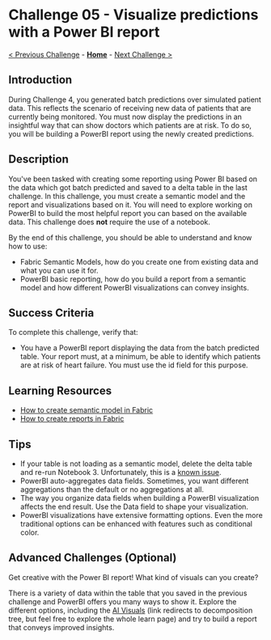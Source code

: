 # Challenge 05 - Visualize predictions with a Power BI report

[< Previous Challenge](./Challenge-04.md) - **[Home](../README.md)** - [Next Challenge >](./Challenge-06.md)

## Introduction

During Challenge 4, you generated batch predictions over simulated patient data. This reflects the scenario of receiving new data of patients that are currently being monitored. You must now display the predictions in an insightful way that can show doctors which patients are at risk. To do so, you will be building a PowerBI report using the newly created predictions.

## Description

You've been tasked with creating some reporting using Power BI based on the data which got batch predicted and saved to a delta table in the last challenge. In this challenge, you must create a semantic model and the report and visualizations based on it. You will need to explore working on PowerBI to build the most helpful report you can based on the available data. This challenge does **not** require the use of a notebook. 

By the end of this challenge, you should be able to understand and know how to use:
- Fabric Semantic Models, how do you create one from existing data and what you can use it for.
- PowerBI basic reporting, how do you build a report from a semantic model and how different PowerBI visualizations can convey insights.

## Success Criteria

To complete this challenge, verify that:

- You have a PowerBI report displaying the data from the batch predicted table. Your report must, at a minimum, be able to identify which patients are at risk of heart failure. You must use the id field for this purpose.

## Learning Resources

- [How to create  semantic model in Fabric](https://microsoftlearning.github.io/mslearn-fabric/Instructions/Labs/14-create-a-star-schema-model.html)
- [How to create reports in Fabric](https://learn.microsoft.com/en-us/fabric/data-engineering/tutorial-lakehouse-build-report)

## Tips

- If your table is not loading as a semantic model, delete the delta table and re-run Notebook 3. Unfortunately, this is a [known issue](https://learn.microsoft.com/en-us/fabric/get-started/known-issues/known-issue-643-tables-not-available-semantic-model).
- PowerBI auto-aggregates data fields. Sometimes, you want different aggregations than the default or no aggregations at all.
- The way you organize data fields when building a PowerBI visualization affects the end result. Use the Data field to shape your visualization.
- PowerBI visualizations have extensive formatting options. Even the more traditional options can be enhanced with features such as conditional color.

## Advanced Challenges (Optional)

Get creative with the Power BI report! What kind of visuals can you create?

There is a variety of data within the table that you saved in the previous challenge and PowerBI offers you many ways to show it. Explore the different options, including the [AI Visuals](https://learn.microsoft.com/en-us/power-bi/visuals/power-bi-visualization-decomposition-tree) (link redirects to decomposition tree, but feel free to explore the whole learn page) and try to build a report that conveys improved insights. 
